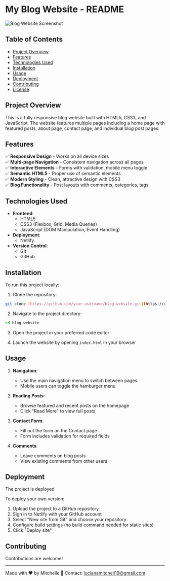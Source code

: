 # My Blog Website - README

![Blog Website Screenshot](./images/screenshot.png)

## Table of Contents
- [Project Overview](#project-overview)
- [Features](#features)
- [Technologies Used](#technologies-used)
- [Installation](#installation)
- [Usage](#usage)
- [Deployment](#deployment)
- [Contributing](#contributing)
- [License](#license)

## Project Overview

This is a fully responsive blog website built with HTML5, CSS3, and JavaScript. The website features multiple pages including a home page with featured posts, about page, contact page, and individual blog post pages.

## Features

✅ **Responsive Design** - Works on all device sizes  
✅ **Multi-page Navigation** - Consistent navigation across all pages  
✅ **Interactive Elements** - Forms with validation, mobile menu toggle  
✅ **Semantic HTML5** - Proper use of semantic elements  
✅ **Modern Styling** - Clean, attractive design with CSS3  
✅ **Blog Functionality** - Post layouts with comments, categories, tags  

## Technologies Used

- **Frontend**:
  - HTML5
  - CSS3 (Flexbox, Grid, Media Queries)
  - JavaScript (DOM Manipulation, Event Handling)
- **Deployment**:
  - Netlify
- **Version Control**:
  - Git
  - GitHub

## Installation

To run this project locally:

1. Clone the repository:
```bash
git clone [https://github.com/your-username/blog-website.git](https://github.com/PLP-WebTechnologies/feb-2025-final-project-and-deployment-rxymitchy.git)
```

2. Navigate to the project directory:
```bash
cd blog-website
```

3. Open the project in your preferred code editor

4. Launch the website by opening `index.html` in your browser

## Usage

1. **Navigation**:
   - Use the main navigation menu to switch between pages
   - Mobile users can toggle the hamburger menu

2. **Reading Posts**:
   - Browse featured and recent posts on the homepage
   - Click "Read More" to view full posts

3. **Contact Form**:
   - Fill out the form on the Contact page
   - Form includes validation for required fields

4. **Comments**:
   - Leave comments on blog posts
   - View existing comments from other users

## Deployment

The project is deployed

To deploy your own version:
1. Upload the project to a GitHub repository
2. Sign in to Netlify with your GitHub account
3. Select "New site from Git" and choose your repository
4. Configure build settings (no build command needed for static sites)
5. Click "Deploy site"

## Contributing

Contributions are welcome!

---

Made with ❤️ by Mitchelle 
📧 Contact: lucianamitchell19@gmail.com
